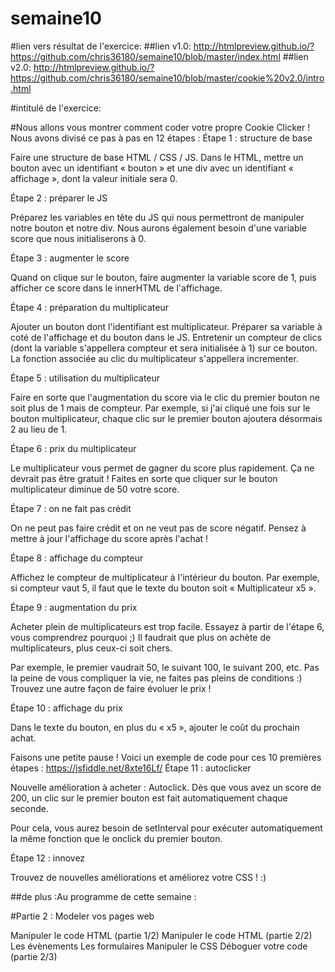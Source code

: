 # semaine10
#lien vers résultat de l'exercice:
##lien v1.0: http://htmlpreview.github.io/?https://github.com/chris36180/semaine10/blob/master/index.html
##lien v2.0: http://htmlpreview.github.io/?https://github.com/chris36180/semaine10/blob/master/cookie%20v2.0/intro.html

#intitulé de l'exercice:

#Nous allons vous montrer comment coder votre propre Cookie Clicker ! Nous avons divisé ce pas à pas en 12 étapes :
Étape 1 : structure de base

Faire une structure de base HTML / CSS / JS. Dans le HTML, mettre un bouton avec un identifiant « bouton » et une div avec un identifiant « affichage », dont la valeur initiale sera 0.

Étape 2 : préparer le JS

Préparez les variables en tête du JS qui nous permettront de manipuler notre bouton et notre div. Nous aurons également besoin d'une variable score que nous initialiserons à 0.

Étape 3 : augmenter le score

Quand on clique sur le bouton, faire augmenter la variable score de 1, puis afficher ce score dans le innerHTML de l'affichage.

Étape 4 : préparation du multiplicateur

Ajouter un bouton dont l'identifiant est multiplicateur. Préparer sa variable à coté de l'affichage et du bouton dans le JS. Entretenir un compteur de clics (dont la variable s'appellera compteur et sera initialisée à 1) sur ce bouton. La fonction associée au clic du multiplicateur s'appellera incrementer.

Étape 5 : utilisation du multiplicateur

Faire en sorte que l'augmentation du score via le clic du premier bouton ne soit plus de 1 mais de compteur. Par exemple, si j'ai cliqué une fois sur le bouton multiplicateur, chaque clic sur le premier bouton ajoutera désormais 2 au lieu de 1.

Étape 6 : prix du multiplicateur

Le multiplicateur vous permet de gagner du score plus rapidement. Ça ne devrait pas être gratuit ! Faites en sorte que cliquer sur le bouton multiplicateur diminue de 50 votre score.

Étape 7 : on ne fait pas crédit

On ne peut pas faire crédit et on ne veut pas de score négatif. Pensez à mettre à jour l'affichage du score après l'achat !

Étape 8 : affichage du compteur

Affichez le compteur de multiplicateur à l'intérieur du bouton. Par exemple, si compteur vaut 5, il faut que le texte du bouton soit « Multiplicateur x5 ».

Étape 9 : augmentation du prix

Acheter plein de multiplicateurs est trop facile. Essayez à partir de l'étape 6, vous comprendrez pourquoi ;) Il faudrait que plus on achète de multiplicateurs, plus ceux-ci soit chers.

Par exemple, le premier vaudrait 50, le suivant 100, le suivant 200, etc. Pas la peine de vous compliquer la vie, ne faites pas pleins de conditions :) Trouvez une autre façon de faire évoluer le prix !

Étape 10 : affichage du prix

Dans le texte du bouton, en plus du « x5 », ajouter le coût du prochain achat.

Faisons une petite pause ! Voici un exemple de code pour ces 10 premières étapes : https://jsfiddle.net/8xte16Lf/
Étape 11 : autoclicker

Nouvelle amélioration à acheter : Autoclick. Dès que vous avez un score de 200, un clic sur le premier bouton est fait automatiquement chaque seconde.

Pour cela, vous aurez besoin de setInterval pour exécuter automatiquement la même fonction que le onclick du premier bouton.

Étape 12 : innovez

Trouvez de nouvelles améliorations et améliorez votre CSS ! :)

##de plus :Au programme de cette semaine :

#Partie 2 : Modeler vos pages web

Manipuler le code HTML (partie 1/2)
Manipuler le code HTML (partie 2/2)
Les évènements
Les formulaires
Manipuler le CSS
Déboguer votre code (partie 2/3)
